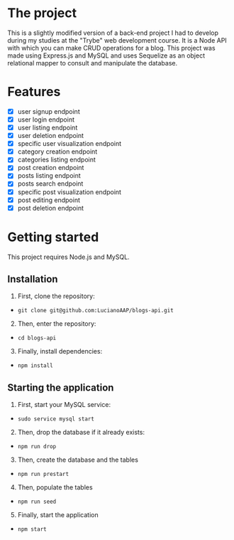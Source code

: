 # The project

This is a slightly modified version of a back-end project I had to develop during my studies at the "Trybe" web development course. It is a Node API with which you can make CRUD operations for a blog. This project was made using Express.js and MySQL and uses Sequelize as an object relational mapper to consult and manipulate the database.

# Features

- [x] user signup endpoint
- [x] user login endpoint
- [x] user listing endpoint
- [x] user deletion endpoint
- [x] specific user visualization endpoint
- [x] category creation endpoint
- [x] categories listing endpoint
- [x] post creation endpoint
- [x] posts listing endpoint
- [x] posts search endpoint
- [x] specific post visualization endpoint
- [x] post editing endpoint
- [x] post deletion endpoint

# Getting started

This project requires Node.js and MySQL.

## Installation

1. First, clone the repository:
- `git clone git@github.com:LucianoAAP/blogs-api.git`
2. Then, enter the repository:
- `cd blogs-api`
3. Finally, install dependencies:
- `npm install`

## Starting the application

1. First, start your MySQL service:
- `sudo service mysql start`
2. Then, drop the database if it already exists:
- `npm run drop`
3. Then, create the database and the tables
- `npm run prestart`
4. Then, populate the tables
- `npm run seed`
5. Finally, start the application
- `npm start`